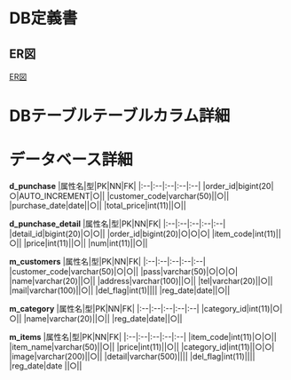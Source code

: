 # DB定義書
## ER図
[ER図](https://github.com/Aso2001014/2021sys-design/blob/main/kadai23.md "ER図はこちら" )

# DBテーブルテーブルカラム詳細

# データベース詳細

**d_punchase**
|属性名|型|PK|NN|FK|
|:--|:--|:--|:--|:--|
|order_id|bigint(20|○|AUTO_INCREMENT|○||
|customer_code|varchar(50)||○||
|purchase_date|date||○||
|total_price|int(11)||○||

**d_punchase_detail**
|属性名|型|PK|NN|FK|
|:--|:--|:--|:--|:--|
|detail_id|bigint(20)|○|○||
|order_id|bigint(20)|○|○|○|
|item_code|int(11)||○||
|price|int(11)||○|| 
|num|int(11)||○|| 

**m_customers**
|属性名|型|PK|NN|FK|
|:--|:--|:--|:--|:--|
|customer_code|varchar(50)|○|○||
|pass|varchar(50)|○|○|○|
|name|varchar(20)||○||
|address|varchar(100)||○||
|tel|varchar(20)||○||
|mail|varchar(100)||○||
|del_flag|int(1)||||
|reg_date|date||○||

**m_category**
|属性名|型|PK|NN|FK|
|:--|:--|:--|:--|:--|
|category_id|int(11)|○|○||
|name|varchar(20)||○||
|reg_date|date||○|| 

**m_items** 
|属性名|型|PK|NN|FK|
|:--|:--|:--|:--|:--|
|item_code|int(11)|○|○||
|item_name|varchar(50)||○|| 
|price|int(11)||○||
|category_id|int(11)||○|○|
|image|varchar(200)||○||
|detail|varchar(500)|||| 
|del_flag|int(11)||||
|reg_date|date ||○||

